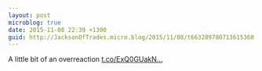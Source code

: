 ```yaml
---
layout: post
microblog: true
date: 2015-11-08 22:39 +1300
guid: http://JacksonOfTrades.micro.blog/2015/11/08/t663289780713615360.html
---
```

A little bit of an overreaction  [t.co/ExQ0GUakN...](https://t.co/ExQ0GUakNY)
